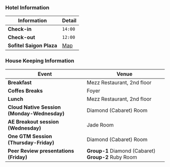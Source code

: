 

### Hotel Information

| Information | Detail |
| ----------- | ----------- |
| **Check-in** |  `14:00` |
| **Check-out** |  `12:00` |
| **Sofitel Saigon Plaza** |  <a href="https://goo.gl/maps/dzN4z3otiPSFksHu7" target="_blank">Map</a>  |


### House Keeping Information

| Event | Venue |
| ----------- | ----------- |
| **Breakfast** |  Mezz Restaurant, 2nd floor |
| **Coffes Breaks** |  Foyer |
| **Lunch** |  Mezz Restaurant, 2nd floor |
| **Cloud Native Session (Monday-Wednesday)** |  Diamond (Cabaret) Room |
| **AE Breakout session (Wednesday)** |  Jade Room |
| **One GTM Session (Thursday-Friday)** |  Diamond (Cabaret) Room |
| **Peer Review presentations (Friday)** |  **Group-1** Diamond (Cabaret) **Group-2** Ruby Room |